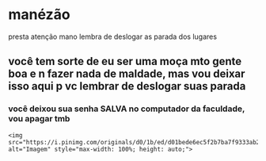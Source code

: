# manézão
presta atenção mano lembra de deslogar as parada dos lugares

## você tem sorte de eu ser uma moça mto gente boa e n fazer nada de maldade, mas vou deixar isso aqui p vc lembrar de deslogar suas parada

### você deixou sua senha SALVA no computador da faculdade, vou apagar tmb

    <img src="https://i.pinimg.com/originals/d0/1b/ed/d01bede6ec5f2b7ba7f9333ab2c9036a.jpg" alt="Imagem" style="max-width: 100%; height: auto;">
